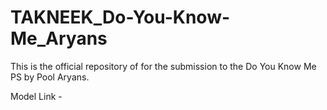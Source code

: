 # TAKNEEK_Do-You-Know-Me_Aryans

This is the official repository of for the submission to the Do You Know Me PS by Pool Aryans. 

Model Link - 
